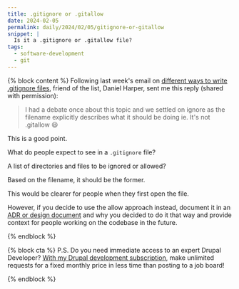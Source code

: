 ```yaml
---
title: .gitignore or .gitallow
date: 2024-02-05
permalink: daily/2024/02/05/gitignore-or-gitallow
snippet: |
  Is it a .gitignore or .gitallow file?
tags:
  - software-development
  - git
---
```


{% block content %}
Following last week's email on [different ways to write .gitignore files][previous], friend of the list, Daniel Harper, sent me this reply (shared with permission):

> I had a debate once about this topic and we settled on ignore as the filename explicitly describes what it should be doing ie. It's not .gitallow 😆

This is a good point.

What do people expect to see in a `.gitignore` file?

A list of directories and files to be ignored or allowed?

Based on the filename, it should be the former.

This would be clearer for people when they first open the file.

However, if you decide to use the allow approach instead, document it in an [ADR or design document][adr] and why you decided to do it that way and provide context for people working on the codebase in the future.

[adr]: {{site.url}}/archive/2022/09/23/adrs-technical-design-documents
[previous]: {{site.url}}/archive/2024/01/27/gitignore-inclusive-or-exclusive
{% endblock %}

{% block cta %}
P.S. Do you need immediate access to an expert Drupal Developer? [With my Drupal development subscription][subscription], make unlimited requests for a fixed monthly price in less time than posting to a job board!

[subscription]: {{site.url}}/subscription
{% endblock %}
